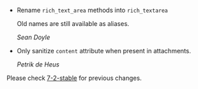 *   Rename `rich_text_area` methods into `rich_textarea`

    Old names are still available as aliases.

    *Sean Doyle*


*   Only sanitize `content` attribute when present in attachments.

    *Petrik de Heus*

Please check [7-2-stable](https://github.com/rails/rails/blob/7-2-stable/actiontext/CHANGELOG.md) for previous changes.

